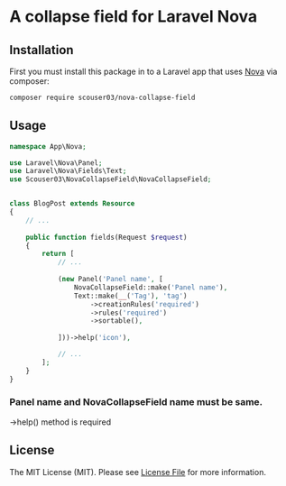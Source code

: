 # A collapse field for Laravel Nova


## Installation

First you must install this package in to a Laravel app that uses [Nova](https://nova.laravel.com) via composer:

```bash
composer require scouser03/nova-collapse-field
```

## Usage


```php
namespace App\Nova;

use Laravel\Nova\Panel;
use Laravel\Nova\Fields\Text;
use Scouser03\NovaCollapseField\NovaCollapseField;


class BlogPost extends Resource
{
    // ...
    
    public function fields(Request $request)
    {
        return [
            // ...
            
            (new Panel('Panel name', [
                NovaCollapseField::make('Panel name'),
                Text::make(__('Tag'), 'tag')
                    ->creationRules('required')
                    ->rules('required')
                    ->sortable(),
                
            ]))->help('icon'),

            // ...
        ];
    }
}
```


### Panel name and NovaCollapseField name must be same.

->help() method is required 


## License

The MIT License (MIT). Please see [License File](LICENSE.md) for more information.
